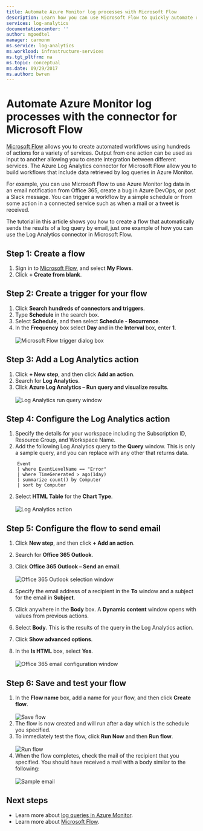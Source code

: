 ```yaml
---
title: Automate Azure Monitor log processes with Microsoft Flow
description: Learn how you can use Microsoft Flow to quickly automate repeatable processes by using the Azure Log Analytics connector.
services: log-analytics
documentationcenter: ''
author: mgoedtel
manager: carmonm
ms.service: log-analytics
ms.workload: infrastructure-services
ms.tgt_pltfrm: na
ms.topic: conceptual
ms.date: 09/29/2017
ms.author: bwren
---
```


# Automate Azure Monitor log processes with the connector for Microsoft Flow
[Microsoft Flow](https://ms.flow.microsoft.com) allows you to create automated workflows using hundreds of actions for a variety of services. Output from one action can be used as input to another allowing you to create integration between different services.  The Azure Log Analytics connector for Microsoft Flow allow you to build workflows that include data retrieved by log queries in Azure Monitor.

For example, you can use Microsoft Flow to use Azure Monitor log data in an email notification from Office 365, create a bug in Azure DevOps, or post a Slack message.  You can trigger a workflow by a simple schedule or from some action in a connected service such as when a mail or a tweet is received.  

The tutorial in this article shows you how to create a flow that automatically sends the results of a log query by email, just one example of how you can use the Log Analytics connector in Microsoft Flow. 


## Step 1: Create a flow
1. Sign in to [Microsoft Flow](https://flow.microsoft.com), and select **My Flows**.
2. Click **+ Create from blank**.

## Step 2: Create a trigger for your flow
1. Click **Search hundreds of connectors and triggers**.
2. Type **Schedule** in the search box.
3. Select **Schedule**, and then select **Schedule - Recurrence**.
4. In the **Frequency** box select **Day** and in the **Interval** box, enter **1**.<br><br>![Microsoft Flow trigger dialog box](media/flow-tutorial/flow01.png)


## Step 3: Add a Log Analytics action
1. Click **+ New step**, and then click **Add an action**.
2. Search for **Log Analytics**.
3. Click **Azure Log Analytics – Run query and visualize results**.<br><br>![Log Analytics run query window](media/flow-tutorial/flow02.png)

## Step 4: Configure the Log Analytics action

1. Specify the details for your workspace including the Subscription ID, Resource Group, and Workspace Name.
2. Add the following Log Analytics query to the **Query** window.  This is only a sample query, and you can replace with any other that returns data.
```
	Event
	| where EventLevelName == "Error" 
	| where TimeGenerated > ago(1day)
	| summarize count() by Computer
	| sort by Computer
```

2. Select **HTML Table** for the **Chart Type**.<br><br>![Log Analytics action](media/flow-tutorial/flow03.png)

## Step 5: Configure the flow to send email

1. Click **New step**, and then click **+ Add an action**.
2. Search for **Office 365 Outlook**.
3. Click **Office 365 Outlook – Send an email**.<br><br>![Office 365 Outlook selection window](media/flow-tutorial/flow04.png)

4. Specify the email address of a recipient in the **To** window and a subject for the email in **Subject**.
5. Click anywhere in the **Body** box.  A **Dynamic content** window opens with values from previous actions.  
6. Select **Body**.  This is the results of the query in the Log Analytics action.
6. Click **Show advanced options**.
7. In the **Is HTML** box, select **Yes**.<br><br>![Office 365 email configuration window](media/flow-tutorial/flow05.png)

## Step 6: Save and test your flow
1. In the **Flow name** box, add a name for your flow, and then click **Create flow**.<br><br>![Save flow](media/flow-tutorial/flow06.png)
2. The flow is now created and will run after a day which is the schedule you specified. 
3. To immediately test the flow, click **Run Now** and then **Run flow**.<br><br>![Run flow](media/flow-tutorial/flow07.png)
3. When the flow completes, check the mail of the recipient that you specified.  You should have received a mail with a body similar to the following:<br><br>![Sample email](media/flow-tutorial/flow08.png)


## Next steps

- Learn more about [log queries in Azure Monitor](../../azure-monitor/log-query/log-query-overview.md).
- Learn more about [Microsoft Flow](https://ms.flow.microsoft.com).



